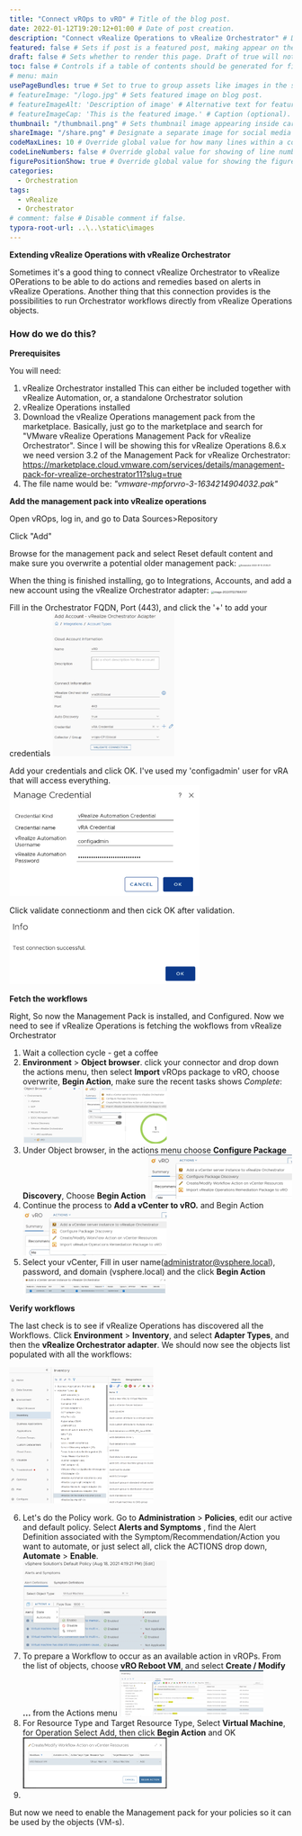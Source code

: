 ```yaml
---
title: "Connect vROps to vRO" # Title of the blog post.
date: 2022-01-12T19:20:12+01:00 # Date of post creation.
description: "Connect vRealize Operations to vRealize Orchestrator" # Description used for search engine.
featured: false # Sets if post is a featured post, making appear on the home page side bar.
draft: false # Sets whether to render this page. Draft of true will not be rendered.
toc: false # Controls if a table of contents should be generated for first-level links automatically.
# menu: main
usePageBundles: true # Set to true to group assets like images in the same folder as this post.
# featureImage: "/logo.jpg" # Sets featured image on blog post.
# featureImageAlt: 'Description of image' # Alternative text for featured image.
# featureImageCap: 'This is the featured image.' # Caption (optional).
thumbnail: "/thumbnail.png" # Sets thumbnail image appearing inside card on homepage.
shareImage: "/share.png" # Designate a separate image for social media sharing.
codeMaxLines: 10 # Override global value for how many lines within a code block before auto-collapsing.
codeLineNumbers: false # Override global value for showing of line numbers within code block.
figurePositionShow: true # Override global value for showing the figure label.
categories:
  - Orchestration
tags:
  - vRealize
  - Orchestrator
# comment: false # Disable comment if false.
typora-root-url: ..\..\static\images
---
```


**Extending vRealize Operations with vRealize Orchestrator**

Sometimes it's a good thing to connect vRealize Orchestrator to vRealize OPerations to be able to do actions and remedies based on alerts in vRealize Operations. Another thing that this connection provides is the possibilities to run Orchestrator workflows directly from vRealize Operations objects. 

### How do we do this?

**Prerequisites**

You will need:

1. vRealize Orchestrator installed
   This can either be included together with vRealize Automation, or, a standalone Orchestrator solution
2. vRealize Operations installed
3. Download the vRealize Operations management pack from the marketplace. Basically, just go to the marketplace and search for "VMware vRealize Operations Management Pack for vRealize Orchestrator". Since I will be showing this for vRealize Operations 8.6.x we need version 3.2 of the Management Pack for vRealize Orchestrator: https://marketplace.cloud.vmware.com/services/details/management-pack-for-vrealize-orchestrator11?slug=true
4. The file name would be: *"vmware-mpforvro-3-1634214904032.pak"* 

**Add the management pack into vRealize operations**

Open vROps, log in, and go to Data Sources>Repository

Click "Add"

Browse for the management pack and select Reset default content and make sure you overwrite a potential older management pack: <img src="/Screenshot 2022-01-12 21.05.21.jpg" alt="Screenshot 2022-01-12 21.05.21" style="zoom: 25%;" /> 

When the thing is finished installing, go to Integrations, Accounts, and add a new account using the vRealize Orchestrator adapter: <img src="./image-20220112211642107.png" alt="image-20220112211642107" style="zoom:33%;" />

Fill in the Orchestrator FQDN, Port (443), and click the '+' to add your credentials
<img src="image-20220112211924278.png" alt="image-20220112211924278" style="zoom:25%;" />

Add your credentials and click OK. I've used my 'configadmin' user for vRA that will access everything.
<img src="image-20220112212050223.png" alt="image-20220112212050223" style="zoom:33%;" />

Click validate connectionm and then cick OK after validation. 
<img src="image-20220112212153479.png" alt="image-20220112212153479" style="zoom:33%;" />

**Fetch the workflows**

Right, So now the Management Pack is installed, and Configured. Now we need to see if vRealize Operations is fetching the wokflows from vRealize Orchestrator

1. Wait a collection cycle - get a coffee
2. **Environment** > **Object browser**. click your connector and drop down the actions menu, then select **Import** vROps package to vRO, choose overwrite, **Begin Action**, make sure the recent tasks shows *Complete*: 
   <img src="image-20220112214909488.png" alt="image-20220112214909488" style="zoom:25%;" />
3. Under Object browser, in the actions menu choose **Configure Package Discovery**, Choose **Begin Action** 
   <img src="image-20220112215322822.png" alt="image-20220112215322822" style="zoom: 25%;" />
4. Continue the process to **Add a vCenter to vRO.** and Begin Action
   <img src="image-20220112215539969.png" alt="image-20220112215539969" style="zoom:25%;" />
5. Select your vCenter, Fill in user name(administrator@vsphere.local), password, and domain (vsphere.local) and the click **Begin Action**
   <img src="image-20220112215833804.png" alt="image-20220112215833804" style="zoom:25%;" />

**Verify workflows** 

The last check is to see if vRealize Operations has discovered all the Workflows. Click **Environment** > **Inventory**, and select **Adapter Types**, and then the **vRealize Orchestrator adapter**. We should now see the objects list populated with all the workflows:

<img src="image-20220112220335041.png" alt="image-20220112220335041" style="zoom:25%;" />

6. Let's do the Policy work. Go to **Administration** > **Policies**, edit our active and default policy.  Select **Alerts and Symptoms** , find the Alert Definition associated with the Symptom/Recommendation/Action you want to automate, or just select all, click the ACTIONS drop down, **Automate** > **Enable**.  
   <img src="image-20220112224402563.png" alt="image-20220112224402563" style="zoom:25%;" />
7. To prepare a Workflow to occur as an available action in vROPs.  From the list of objects, choose **vRO Reboot VM**, and select **Create / Modify ...** from the Actions menu
   <img src="image-20220112221127108.png" alt="image-20220112221127108" style="zoom:25%;" />
8. For Resource Type and Target Resource Type, Select **Virtual Machine**, for Operation Select Add, then click **Begin Action** and OK
   <img src="image-20220112222224962.png" alt="image-20220112222224962" style="zoom:25%;" />
9. 







But now we need to enable the Management pack for your policies so it can be used by the objects (VM-s). 



 

  
